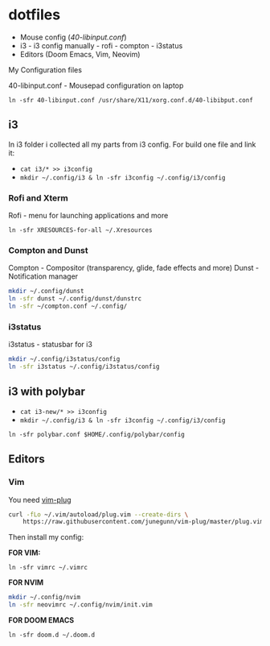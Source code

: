 # dotfiles

- Mouse config (_40-libinput.conf_)
- i3 - i3 config manually - rofi - compton - i3status
- Editors (Doom Emacs, Vim, Neovim)

My Configuration files

40-libinput.conf - Mousepad configuration on laptop

`ln -sfr 40-libinput.conf /usr/share/X11/xorg.conf.d/40-libibput.conf`

## i3

In i3 folder i collected all my parts from i3 config.
For build one file and link it:

- `cat i3/* >> i3config`
- `mkdir ~/.config/i3 & ln -sfr i3config ~/.config/i3/config`

### Rofi and Xterm

Rofi - menu for launching applications and more

`ln -sfr XRESOURCES-for-all ~/.Xresources`

### Compton and Dunst

Compton - Compositor (transparency, glide, fade effects and more)
Dunst - Notification manager

```bash
mkdir ~/.config/dunst
ln -sfr dunst ~/.config/dunst/dunstrc
ln -sfr ~/compton.conf ~/.config/
```

### i3status

i3status - statusbar for i3

```bash
mkdir ~/.config/i3status/config
ln -sfr i3status ~/.config/i3status/config
```

## i3 with polybar

- `cat i3-new/* >> i3config`
- `mkdir ~/.config/i3 & ln -sfr i3config ~/.config/i3/config`

`ln -sfr polybar.conf $HOME/.config/polybar/config`

## Editors

### Vim

You need [vim-plug](https://github.com/junegunn/vim-plug)

```bash
curl -fLo ~/.vim/autoload/plug.vim --create-dirs \
    https://raw.githubusercontent.com/junegunn/vim-plug/master/plug.vim
```

Then install my config:

**FOR VIM:**

`ln -sfr vimrc ~/.vimrc`

**FOR NVIM**

```bash
mkdir ~/.config/nvim
ln -sfr neovimrc ~/.config/nvim/init.vim
```

**FOR DOOM EMACS**

`ln -sfr doom.d ~/.doom.d`
